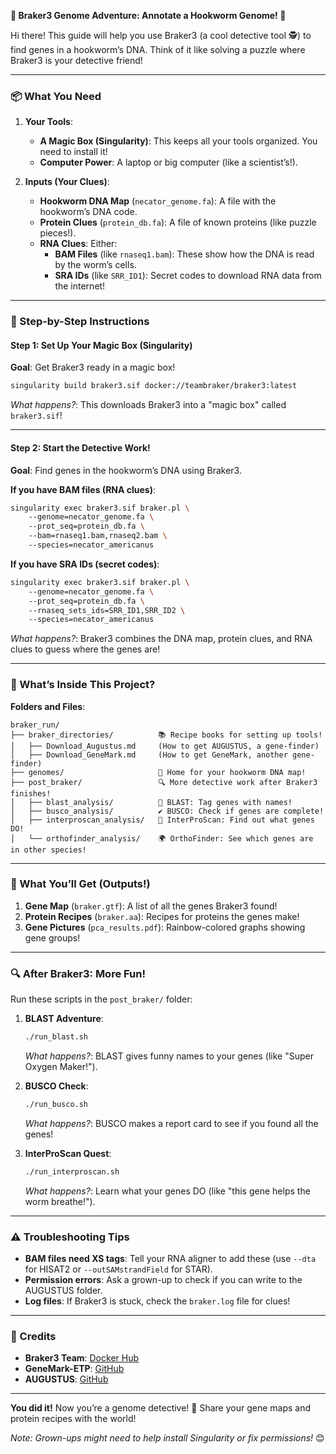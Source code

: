 **🦠 Braker3 Genome Adventure: Annotate a Hookworm Genome! 🧬**  

Hi there! This guide will help you use Braker3 (a cool detective tool 🕵️) to find genes in a hookworm’s DNA. Think of it like solving a puzzle where Braker3 is your detective friend!  

---

### **📦 What You Need**  
1. **Your Tools**:  
   - **A Magic Box (Singularity)**: This keeps all your tools organized. You need to install it!  
   - **Computer Power**: A laptop or big computer (like a scientist’s!).  

2. **Inputs (Your Clues)**:  
   - **Hookworm DNA Map** (`necator_genome.fa`): A file with the hookworm’s DNA code.  
   - **Protein Clues** (`protein_db.fa`): A file of known proteins (like puzzle pieces!).  
   - **RNA Clues**: Either:  
     - **BAM Files** (like `rnaseq1.bam`): These show how the DNA is read by the worm’s cells.  
     - **SRA IDs** (like `SRR_ID1`): Secret codes to download RNA data from the internet!  

---

### **🚀 Step-by-Step Instructions**  

#### **Step 1: Set Up Your Magic Box (Singularity)**  
**Goal**: Get Braker3 ready in a magic box!  
```bash  
singularity build braker3.sif docker://teambraker/braker3:latest  
```  
*What happens?*: This downloads Braker3 into a "magic box" called `braker3.sif`!  

---

#### **Step 2: Start the Detective Work!**  
**Goal**: Find genes in the hookworm’s DNA using Braker3.  

**If you have BAM files (RNA clues)**:  
```bash  
singularity exec braker3.sif braker.pl \  
    --genome=necator_genome.fa \  
    --prot_seq=protein_db.fa \  
    --bam=rnaseq1.bam,rnaseq2.bam \  
    --species=necator_americanus  
```  

**If you have SRA IDs (secret codes)**:  
```bash  
singularity exec braker3.sif braker.pl \  
    --genome=necator_genome.fa \  
    --prot_seq=protein_db.fa \  
    --rnaseq_sets_ids=SRR_ID1,SRR_ID2 \  
    --species=necator_americanus  
```  

*What happens?*: Braker3 combines the DNA map, protein clues, and RNA clues to guess where the genes are!  

---

### **📂 What’s Inside This Project?**  
**Folders and Files**:  
```  
braker_run/  
├── braker_directories/          📚 Recipe books for setting up tools!  
│   ├── Download_Augustus.md     (How to get AUGUSTUS, a gene-finder)  
│   ├── Download_GeneMark.md     (How to get GeneMark, another gene-finder)  
├── genomes/                     🧬 Home for your hookworm DNA map!  
├── post_braker/                 🔍 More detective work after Braker3 finishes!  
│   ├── blast_analysis/          🔎 BLAST: Tag genes with names!  
│   ├── busco_analysis/          ✔️ BUSCO: Check if genes are complete!  
│   ├── interproscan_analysis/   🧩 InterProScan: Find out what genes DO!  
│   └── orthofinder_analysis/    🌍 OrthoFinder: See which genes are in other species!  
```  

---

### **🎁 What You’ll Get (Outputs!)**  
1. **Gene Map** (`braker.gtf`): A list of all the genes Braker3 found!  
2. **Protein Recipes** (`braker.aa`): Recipes for proteins the genes make!  
3. **Gene Pictures** (`pca_results.pdf`): Rainbow-colored graphs showing gene groups!  

---

### **🔍 After Braker3: More Fun!**  
Run these scripts in the `post_braker/` folder:  

1. **BLAST Adventure**:  
   ```bash  
   ./run_blast.sh  
   ```  
   *What happens?*: BLAST gives funny names to your genes (like "Super Oxygen Maker!").  

2. **BUSCO Check**:  
   ```bash  
   ./run_busco.sh  
   ```  
   *What happens?*: BUSCO makes a report card to see if you found all the genes!  

3. **InterProScan Quest**:  
   ```bash  
   ./run_interproscan.sh  
   ```  
   *What happens?*: Learn what your genes DO (like "this gene helps the worm breathe!").  

---

### **⚠️ Troubleshooting Tips**  
- **BAM files need XS tags**: Tell your RNA aligner to add these (use `--dta` for HISAT2 or `--outSAMstrandField` for STAR).  
- **Permission errors**: Ask a grown-up to check if you can write to the AUGUSTUS folder.  
- **Log files**: If Braker3 is stuck, check the `braker.log` file for clues!  

---

### **🌟 Credits**  
- **Braker3 Team**: [Docker Hub](https://hub.docker.com/r/teambraker/braker3)  
- **GeneMark-ETP**: [GitHub](https://github.com/Gaius-Augustus/GeneMark-ETP)  
- **AUGUSTUS**: [GitHub](https://github.com/Gaius-Augustus/AUGUSTUS)  

---

**You did it!** Now you’re a genome detective! 🎉 Share your gene maps and protein recipes with the world!  

*Note: Grown-ups might need to help install Singularity or fix permissions!* 😊
